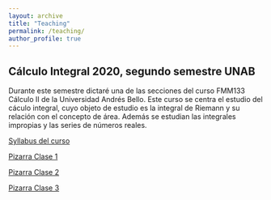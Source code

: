 ```yaml
---
layout: archive
title: "Teaching"
permalink: /teaching/
author_profile: true
---
```



## Cálculo Integral 2020, segundo semestre UNAB

Durante este semestre dictaré una de las secciones del curso FMM133 Cálculo II de la Universidad Andrés Bello. Este curso se centra el estudio del cáculo integral, cuyo objeto de estudio es la integral de Riemann y su relación con el concepto de área. Además se estudian las integrales impropias y las series de números reales.

[Syllabus del curso](/files/Calculo_2_Syllabus_2020_2.pdf)

[Pizarra Clase 1](/files/calc2/Class-1-Calculo-2.pdf)

[Pizarra Clase 2](/files/calc2/Class-2-Calculo-2.pdf)

[Pizarra Clase 3](/files/calc2/Class-3-Calculo-2.pdf)